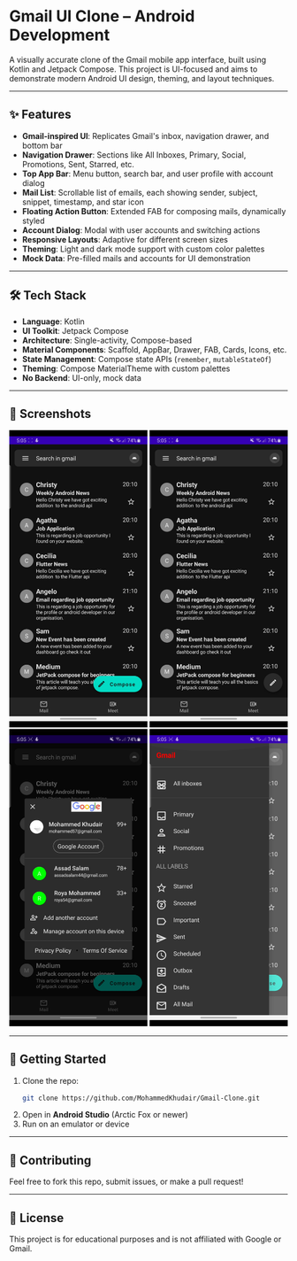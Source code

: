 # Gmail UI Clone – Android Development

A visually accurate clone of the Gmail mobile app interface, built using Kotlin and Jetpack Compose. This project is UI-focused and aims to demonstrate modern Android UI design, theming, and layout techniques.

---

## ✨ Features

- **Gmail-inspired UI**: Replicates Gmail's inbox, navigation drawer, and bottom bar
- **Navigation Drawer**: Sections like All Inboxes, Primary, Social, Promotions, Sent, Starred, etc.
- **Top App Bar**: Menu button, search bar, and user profile with account dialog
- **Mail List**: Scrollable list of emails, each showing sender, subject, snippet, timestamp, and star icon
- **Floating Action Button**: Extended FAB for composing mails, dynamically styled
- **Account Dialog**: Modal with user accounts and switching actions
- **Responsive Layouts**: Adaptive for different screen sizes
- **Theming**: Light and dark mode support with custom color palettes
- **Mock Data**: Pre-filled mails and accounts for UI demonstration

---

## 🛠️ Tech Stack

- **Language**: Kotlin
- **UI Toolkit**: Jetpack Compose
- **Architecture**: Single-activity, Compose-based
- **Material Components**: Scaffold, AppBar, Drawer, FAB, Cards, Icons, etc.
- **State Management**: Compose state APIs (`remember`, `mutableStateOf`)
- **Theming**: Compose MaterialTheme with custom palettes
- **No Backend**: UI-only, mock data

---

## 📸 Screenshots

<p float="left">
  <img src="screenshots/Screenshot1.jpg" width="250" alt="Inbox View" />
  <img src="screenshots/Screenshot2.jpg" width="250" alt="Compose Button" />
  <img src="screenshots/Screenshot3.jpg" width="250" alt="Account Dialog" />
  <img src="screenshots/Screenshot4.jpg" width="250" alt="Navigation Drawer" />
</p>

---

## 🚀 Getting Started

1. Clone the repo:
   ```bash
   git clone https://github.com/MohammedKhudair/Gmail-Clone.git
   ```
2. Open in **Android Studio** (Arctic Fox or newer)
3. Run on an emulator or device

---

## 🤝 Contributing

Feel free to fork this repo, submit issues, or make a pull request!

---

## 📄 License

This project is for educational purposes and is not affiliated with Google or Gmail.
